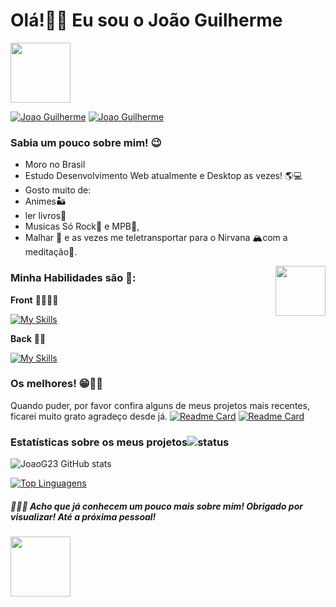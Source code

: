 
# **Olá!👋😜 Eu sou o João Guilherme** 

<img src="https://c.tenor.com/4kIHjPaMiDoAAAAi/the-blobs-live-on-waving.gif" width="96"/>

[![Joao Guilherme](https://img.shields.io/badge/-Joao-blue?style=flat-square&logo=Linkedin&logoColor=white&link=https://www.linkedin.com/in/joaog123/)](https://www.linkedin.com/in/joaog123/) 
[![Joao Guilherme](https://img.shields.io/badge/-joaoguilherme94@live.com-c80?style=flat-square&logo=Microsoft&logoColor=white&link=mailto:joaoguilherme94@live.com)](mailto:joaoguilherme94@live.com)

### **Sabia um pouco sobre mim! 😉**

-	Moro no Brasil
-	Estudo Desenvolvimento Web atualmente e Desktop as vezes! 🌎💻
-	Gosto muito de:
- Animes🏜️
- ler livros📖
- Musicas Só Rock🎸 e MPB🎻,
- Malhar 💪 e as vezes me teletransportar para o Nirvana 🏔️com a meditação🧘.

<img width='80' align='right' src='https://media4.giphy.com/media/9541eIHk1MNLa/giphy.gif?cid=ecf05e470ndn3cvumlohnlmei40zeoiy463x3n0qxs0zv089&rid=giphy.gif&ct=g'>
<h3 align='left'>Minha Habilidades são 🦾:</h3>

**Front** 📲👩🏽‍💻

[![My Skills](https://skillicons.dev/icons?i=html,css,js,ts,bootstrap,electron,react,redux,styledcomponents,sass,figma)](https://skillicons.dev)

**Back** 🥑👥

[![My Skills](https://skillicons.dev/icons?i=nodejs,express,java,spring,hibernate,postgres,mysql,mongodb,jest,vite,aws,vercel&theme=light)](https://skillicons.dev)

### Os melhores! 😁👌🏽
Quando puder, por favor confira alguns de meus projetos mais recentes, ficarei muito grato agradeço desde já. 
[![Readme Card](https://github-readme-stats.vercel.app/api/pin/?username=JoaoG23&repo=WayOfTheWeights-FrontEnd)](https://github.com/JoaoG23/WayOfTheWeights-FrontEnd)
[![Readme Card](https://github-readme-stats.vercel.app/api/pin/?username=JoaoG23&repo=WayOfTheWeights-API)](https://github.com/JoaoG23/WayOfTheWeights-API)                                     
### Estatísticas sobre os meus projetos![status](https://img.icons8.com/color/24/000000/combo-chart--v2.png)
![JoaoG23 GitHub stats](https://github-readme-stats.vercel.app/api?username=JoaoG23&show_icons=true&theme=algolia)

[![Top Linguagens](https://github-readme-stats.vercel.app/api/top-langs/?username=JoaoG23&layout=compact&theme=react)](https://github.com/JoaoG23/github-readme-stats)


##### 🤭🤘🏽 Acho que já conhecem um pouco mais sobre mim! Obrigado por visualizar! Até a próxima pessoal!

<img src="https://c.tenor.com/nebZyl8oN7IAAAAi/wave-hello.gif" width="96"/>


